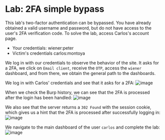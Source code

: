 # Lab: 2FA simple bypass

This lab's two-factor authentication can be bypassed. You have already obtained a valid username and password, but do not have access to the user's 2FA verification code. To solve the lab, access Carlos's account page.

- Your credentials: wiener:peter
- Victim's credentials carlos:montoya

We log in with our credentials to observe the behavior of the site. It asks for a 2FA, we click on `Email client`, receive the `OTP`, access the `wiener` dashboard, and from there, we obtain the general path to the dashboards.

We log in with Carlos' credentials and see that it asks for a 2FA:
![image](https://github.com/user-attachments/assets/0e1ee201-4512-4f60-8c8b-26616ace93bb)

When we check the Burp history, we can see that the 2FA is processed after the login has been handled:
![image](https://github.com/user-attachments/assets/a681a079-25bf-4112-bc79-989d14d037a1)

We also see that the server returns a `302 Found` with the session cookie, which gives us a hint that the 2FA is processed after successfully logging in:
![image](https://github.com/user-attachments/assets/ff1215bb-1bd2-42f2-b128-4a40528b9434)


We navigate to the main dashboard of the user `carlos` and complete the lab:
![image](https://github.com/user-attachments/assets/70c8b194-7bd8-40ab-9b9a-d1b50a5a4297)
